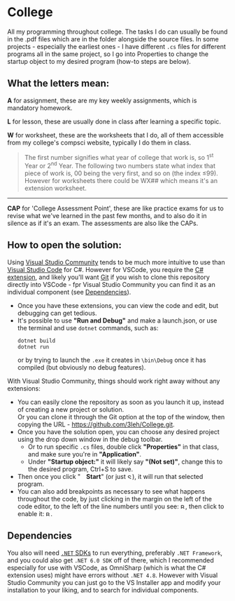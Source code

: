 # College
All my programming throughout college. The tasks I do can usually be found in the .pdf files which are in the folder alongside the source files. In some projects - especially the earliest ones - I have different `.cs` files for different programs all in the same project, so I go into Properties to change the startup object to my desired program (how-to steps are below).

## What the letters mean:
**A** for assignment, these are my key weekly assignments, which is mandatory homework.

**L** for lesson, these are usually done in class after learning a specific topic.

**W** for worksheet, these are the worksheets that I do, all of them accessible from my college's compsci website, typically I do them in class.

> The first number signifies what year of college that work is, so 1<sup>st</sup> Year or 2<sup>nd</sup> Year. The following two numbers state what index that piece of work is, 00 being the very first, and so on (the index ≤99). However for worksheets there could be WX## which means it's an extension worksheet. 

---

**CAP** for 'College Assessment Point', these are like practice exams for us to revise what we've learned in the past few months, and to also do it in silence as if it's an exam. The assessments are also like the CAPs.

## How to open the solution:
Using [Visual Studio Community](https://visualstudio.microsoft.com/vs/community/ "Download Visual Studio Community") tends to be much more intuitive to use than [Visual Studio Code](https://code.visualstudio.com/ "Download Visual Studio Code") for C#.
However for VSCode, you require the [C# extension](https://marketplace.visualstudio.com/items?itemName=ms-dotnettools.csharp "Download the C# extension"), and likely you'll want [Git](https://git-scm.com/downloads "Download Git") if you wish to clone this repository directly into VSCode - fpr Visual Studio Community you can find it as an individual component (see [Dependencies](#dependencies)).
- Once you have these extensions, you can view the code and edit, but debugging can get tedious. 
- It's possible to use **"Run and Debug"** and make a launch.json, or use the terminal and use `dotnet` commands, such as: 
    ```batch
    dotnet build
    dotnet run
    ```
    or by trying to launch the `.exe` it creates in `\bin\Debug` once it has compiled (but obviously no debug features).

With Visual Studio Community, things should work right away without any extensions:
- You can easily clone the repository as soon as you launch it up, instead of creating a new project or solution.  
 Or you can clone it through the Git option at the top of the window, then copying the URL - https://github.com/3leh/College.git.
 - Once you have the solution open, you can choose any desired project using the drop down window in the debug toolbar.
    - Or to run specific `.cs` files, double click **"Properties"** in that class, and make sure you're in **"Application"**. 
    - Under **"Startup object:"** it will likely say **"(Not set)"**, change this to the desired program, Ctrl+S to save.
- Then once you click "**<picture><img src="https://github.com/3leh/College/assets/37591724/7d123503-75d1-47b2-b7c8-c75485454391" width='11' height='11'></picture> Start**" (or just <picture><img src="https://github.com/3leh/College/assets/37591724/982379dc-5468-4c86-908d-b2dad7094137" width='11' height='11' title="Start Without Debugging (Ctrl+F5)"></picture>), it will run that selected program.
- You can also add breakpoints as necessary to see what happens throughout the code, by just clicking in the margin on the left of the code editor, to the left of the line numbers until you see:
<picture><source media="(prefers-color-scheme: dark)" srcset="https://github.com/3leh/College/assets/37591724/2dd0bd0c-c6fb-4f57-98ca-e1d581fee13e"><img src="https://github.com/3leh/College/assets/37591724/94b977f5-7ce6-4502-9f2a-ca004e8910df" width='11' height='11' title="Breakpoint Available"></picture>, then click to enable it: <picture><img src="https://github.com/3leh/College/assets/37591724/5c99624f-7834-498b-8cbc-07d175075edd" width='11' height='11' title="Breakpoint Enabled"></picture>.

## Dependencies
You also will need [`.NET` SDKs](https://dotnet.microsoft.com/en-us/download/visual-studio-sdks "Download .NET SDK") to run everything, preferably `.NET Framework`, and you could also get `.NET 6.0 SDK` off of there, which I recommended especially for use with VSCode, as OmniSharp (which is what the C# extension uses) might have errors without `.NET 4.8`. However with Visual Studio Community you can just go to the VS Installer app and modify your installation to your liking, and to search for individual components.
